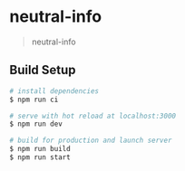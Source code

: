 # neutral-info

> neutral-info

## Build Setup

```bash
# install dependencies
$ npm run ci

# serve with hot reload at localhost:3000
$ npm run dev

# build for production and launch server
$ npm run build
$ npm run start
```
